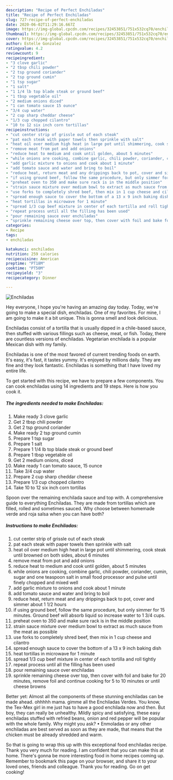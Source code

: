 ```yaml
---
description: "Recipe of Perfect Enchiladas"
title: "Recipe of Perfect Enchiladas"
slug: 727-recipe-of-perfect-enchiladas
date: 2020-06-02T11:29:16.667Z
image: https://img-global.cpcdn.com/recipes/32453851/751x532cq70/enchiladas-recipe-main-photo.jpg
thumbnail: https://img-global.cpcdn.com/recipes/32453851/751x532cq70/enchiladas-recipe-main-photo.jpg
cover: https://img-global.cpcdn.com/recipes/32453851/751x532cq70/enchiladas-recipe-main-photo.jpg
author: Estelle Gonzalez
ratingvalue: 4.2
reviewcount: 9
recipeingredient:
- "3 clove garlic"
- "2 tbsp chili powder"
- "2 tsp ground coriander"
- "2 tsp ground cumin"
- "1 tsp sugar"
- "1 salt"
- "1 1/4 lb top blade steak or ground beef"
- "1 tbsp vegetable oil"
- "2 medium onions diced"
- "1 can tomato sauce 15 ounce"
- "3/4 cup water"
- "2 cup sharp cheddar cheese"
- "1/3 cup chopped cilantro"
- "10 to 12 six inch corn tortillas"
recipeinstructions:
- "cut center strip of grissle out of each steak"
- "pat each steak with paper towels then sprinkle with salt"
- "heat oil over medium high heat in large pot until shimmering, cook steak until browned on both sides, about 6 minutes"
- "remove meat from pot and add onions"
- "reduce heat to medium and cook until golden, about 5 minutes"
- "while onions are cooking, combine garlic, chili powder, coriander, cumin, sugar and one teaspoon salt in small food processor and pulse until finely chopped and mixed well"
- "add garlic mixture to onions and cook about 1 minute"
- "add tomato sauce and water and bring to boil"
- "reduce heat, return meat and any drippings back to pot, cover and simmer about 1 1/2 hours"
- "if using ground beef, follow the same procedure, but only simmer for 15 minutes. Ground beef will absorb liquid so increase water to 1 3/4 cups."
- "preheat oven to 350 and make sure rack is in the middle position"
- "strain sauce mixture over medium bowl to extract as much sauce from the meat as possible"
- "use forks to completely shred beef, then mix in 1 cup cheese and cilantro"
- "spread enough sauce to cover the bottom of a 13 x 9 inch baking dish"
- "heat tortillas in microwave for 1 minute"
- "spread 1/3 cup beef mixture in center of each tortilla and roll tightly"
- "repeat process until all the filling has been used"
- "pour remaining sauce over enchiladas"
- "sprinkle remaining cheese over top, then cover with foil and bake for 20 minutes, remove foil and continue cooking for 5 to 10 minutes or until cheese browns"
categories:
- Recipe
tags:
- enchiladas

katakunci: enchiladas 
nutrition: 259 calories
recipecuisine: American
preptime: "PT18M"
cooktime: "PT50M"
recipeyield: "3"
recipecategory: Dinner

---
```



![Enchiladas](https://img-global.cpcdn.com/recipes/32453851/751x532cq70/enchiladas-recipe-main-photo.jpg)

Hey everyone, I hope you're having an amazing day today. Today, we're going to make a special dish, enchiladas. One of my favorites. For mine, I am going to make it a bit unique. This is gonna smell and look delicious.

Enchiladas consist of a tortilla that is usually dipped in a chile-based sauce, then stuffed with various fillings such as cheese, meat, or fish. Today, there are countless versions of enchiladas. Vegetarian enchilada is a popular Mexican dish with my family.

Enchiladas is one of the most favored of current trending foods on earth. It's easy, it's fast, it tastes yummy. It's enjoyed by millions daily. They are fine and they look fantastic. Enchiladas is something that I have loved my entire life.


To get started with this recipe, we have to prepare a few components. You can cook enchiladas using 14 ingredients and 19 steps. Here is how you cook it.

<!--inarticleads1-->

##### The ingredients needed to make Enchiladas:

1. Make ready 3 clove garlic
1. Get 2 tbsp chili powder
1. Get 2 tsp ground coriander
1. Make ready 2 tsp ground cumin
1. Prepare 1 tsp sugar
1. Prepare 1 salt
1. Prepare 1 1/4 lb top blade steak or ground beef
1. Prepare 1 tbsp vegetable oil
1. Get 2 medium onions, diced
1. Make ready 1 can tomato sauce, 15 ounce
1. Take 3/4 cup water
1. Prepare 2 cup sharp cheddar cheese
1. Prepare 1/3 cup chopped cilantro
1. Take 10 to 12 six inch corn tortillas


Spoon over the remaining enchilada sauce and top with. A comprehensive guide to everything Enchiladas. They are made from tortillas which are filled, rolled and sometimes sauced. Why choose between homemade verde and roja salsa when you can have both? 

<!--inarticleads2-->

##### Instructions to make Enchiladas:

1. cut center strip of grissle out of each steak
1. pat each steak with paper towels then sprinkle with salt
1. heat oil over medium high heat in large pot until shimmering, cook steak until browned on both sides, about 6 minutes
1. remove meat from pot and add onions
1. reduce heat to medium and cook until golden, about 5 minutes
1. while onions are cooking, combine garlic, chili powder, coriander, cumin, sugar and one teaspoon salt in small food processor and pulse until finely chopped and mixed well
1. add garlic mixture to onions and cook about 1 minute
1. add tomato sauce and water and bring to boil
1. reduce heat, return meat and any drippings back to pot, cover and simmer about 1 1/2 hours
1. if using ground beef, follow the same procedure, but only simmer for 15 minutes. Ground beef will absorb liquid so increase water to 1 3/4 cups.
1. preheat oven to 350 and make sure rack is in the middle position
1. strain sauce mixture over medium bowl to extract as much sauce from the meat as possible
1. use forks to completely shred beef, then mix in 1 cup cheese and cilantro
1. spread enough sauce to cover the bottom of a 13 x 9 inch baking dish
1. heat tortillas in microwave for 1 minute
1. spread 1/3 cup beef mixture in center of each tortilla and roll tightly
1. repeat process until all the filling has been used
1. pour remaining sauce over enchiladas
1. sprinkle remaining cheese over top, then cover with foil and bake for 20 minutes, remove foil and continue cooking for 5 to 10 minutes or until cheese browns


Better yet: Almost all the components of these stunning enchiladas can be made ahead. ohhhhh mama. gimme all the Enchiladas Verdes. You know, the Tex-Mex girl in me just has to have a good enchilada now and then. But boy, they can really be unhealthy. Mildly spicy and satisfying, these easy enchiladas stuffed with refried beans, onion and red pepper will be popular with the whole family. Why might you ask? • Enmoladas or any other enchiladas are best served as soon as they are made, that means that the chicken must be already shredded and warm. 

So that is going to wrap this up with this exceptional food enchiladas recipe. Thank you very much for reading. I am confident that you can make this at home. There's gonna be more interesting food in home recipes coming up. Remember to bookmark this page on your browser, and share it to your loved ones, friends and colleague. Thank you for reading. Go on get cooking!
